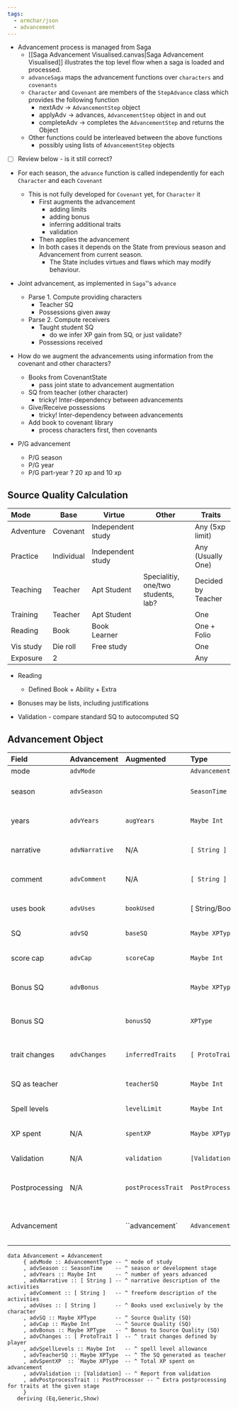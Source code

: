 ```yaml
---
tags:
  - armchar/json
  - advancement
---
```


+ Advancement process is managed from Saga
	+ [[Saga Advancement Visualised.canvas|Saga Advancement Visualised]] illustrates the top level flow when a saga is loaded and processed.
	+ `advanceSaga` maps the advancement functions over `characters` and `covenants`
	+ `Character` and `Covenant` are members of the `StepAdvance` class which provides the following function
		+ nextAdv -> `AdvancementStep` object
		+ applyAdv -> advances, `AdvancementStep` object in and out
		+ completeAdv -> completes the `AdvancementStep` and returns the Object
	+ Other functions could be interleaved between the above functions
		+ possibly using lists of `AdvancementStep` objects
+ [ ] Review below - is it still correct?		
+ For each season, the `advance` function is called independently for each `Character` and each `Covenant`
	+ This is not fully developed for `Covenant` yet, for `Character` it
		+ First augments the advancement
			+ adding limits
			+ adding bonus
			+ inferring additional traits
			+ validation
		+ Then applies the advancement
	    + In both cases it depends on the State from previous season and Advancement from current season.
	        + The State includes virtues and flaws which may modify behaviour.
+ Joint advancement, as implemented in `Saga`''s `advance`
	+ Parse 1.  Compute providing characters
		+ Teacher SQ
		+ Possessions given away
	+ Parse 2.  Compute receivers
		+ Taught student SQ
			+ do we infer XP gain from SQ, or just validate?
		+ Possessions received
+ How do we augment the advancements using information from the covenant and other characters?
	+ Books from CovenantState
		+ pass joint state to advancement augmentation
	+ SQ from teacher (other character)
		+ tricky!  Inter-dependency between advancements
	+ Give/Receive possessions
		+ tricky!  Inter-dependency between advancements
	+ Add book to covenant library
		+ process characters first, then covenants

+ P/G advancement
	+ P/G season
	+ P/G year
	+ P/G part-year ?  20 xp and 10 xp

## Source Quality Calculation

| Mode      | Base       | Virtue            | Other                               | Traits             |
| :-------- | ---------- | ----------------- | ----------------------------------- | ------------------ |
| Adventure | Covenant   | Independent study |                                     | Any (5xp limit)    |
| Practice  | Individual | Independent study |                                     | Any (Usually One)  |
| Teaching  | Teacher    | Apt Student       | Specialitiy, one/two students, lab? | Decided by Teacher |
| Training  | Teacher    | Apt Student       |                                     | One                |
| Reading   | Book       | Book Learner      |                                     | One + Folio        |
| Vis study | Die roll   | Free study        |                                     | One                |
| Exposure  | 2          |                   |                                     | Any                |

+ Reading
	+ Defined Book + Ability + Extra

+ Bonuses may be lists, including justifications
+ Validation - compare standard SQ to autocomputed SQ


## Advancement Object


| Field          | Advancement    | Augmented          | Type              | Comment                                            |     |     |     |
| :------------- | :------------- | :----------------- | :---------------- | :------------------------------------------------- | --- | --- | --- |
| mode           | `advMode`      |                    | `AdvancementType` | mode of study                                      |     |     |     |
| season         | `advSeason`    |                    | `SeasonTime`      | season or development stage                        |     |     |     |
| years          | `advYears`     | `augYears`         | `Maybe Int`       | number of years advanced                           |     |     |     |
| narrative      | `advNarrative` | N/A                | `[ String ]`      | narrative description of the activities            |     |     |     |
| comment        | `advComment`   | N/A                | `[ String ]`      | freeform description of the activities             |     |     |     |
| uses book      | `advUses`      | `bookUsed`         | [ String/Book ]   | Books used exclusively by the character            |     |     |     |
| SQ             | `advSQ`        | `baseSQ`           | `Maybe XPType`    | Source Quality (SQ)                                |     |     |     |
| score cap      | `advCap`       | `scoreCap`         | `Maybe Int`       | advancement cap on abilities/arts                  |     |     |     |
| Bonus SQ       | `advBonus`     |                    | `Maybe XPType`    | Bonus to Source Quality (SQ)                       |     |     |     |
| Bonus SQ       |                | `bonusSQ`          | `XPType`          | Bonus to Source Quality from Virtues and Flaws     |     |     |     |
| trait changes  | `advChanges`   | `inferredTraits`   | `[ ProtoTrait ]`  | trait changes defined by player                    |     |     |     |
| SQ as teacher  |                | `teacherSQ`        | `Maybe Int`       | The SQ generated as teacher                        |     |     |     |
| Spell levels   |                | `levelLimit`       | `Maybe Int`       | spell level allowance                              |     |     |     |
| XP spent       | N/A            | `spentXP`          | `Maybe XPType`    | Total XP spent on advancement                      |     |     |     |
| Validation     | N/A            | `validation`       | `[Validation]`    | Report from validation                             |     |     |     |
| Postprocessing | N/A            | `postProcessTrait` | `PostProcessor`   | Extra postprocessing for traits at the given stage |     |     |     |
| Advancement    |                | ``advancement`     | `Advancement`     | Base advancement as entered by the user            |     |     |     |

```
data Advancement = Advancement
     { advMode :: AdvancementType -- ^ mode of study
     , advSeason :: SeasonTime    -- ^ season or development stage
     , advYears :: Maybe Int      -- ^ number of years advanced
     , advNarrative :: [ String ] -- ^ narrative description of the activities
     , advComment :: [ String ]   -- ^ freeform description of the activities
     , advUses :: [ String ]      -- ^ Books used exclusively by the character
     , advSQ :: Maybe XPType      -- ^ Source Quality (SQ)
     , advCap :: Maybe Int        -- ^ Source Quality (SQ)
     , advBonus :: Maybe XPType   -- ^ Bonus to Source Quality (SQ)
     , advChanges :: [ ProtoTrait ]  -- ^ trait changes defined by player
     , advSpellLevels :: Maybe Int   -- ^ spell level allowance
     , advTeacherSQ :: Maybe XPType  -- ^ The SQ generated as teacher
     , advSpentXP  :: `Maybe XPType  -- ^ Total XP spent on advancement
     , advValidation :: [Validation] -- ^ Report from validation
     , advPostprocessTrait :: PostProcessor -- ^ Extra postprocessing for traits at the given stage
     }
   deriving (Eq,Generic,Show)
```
